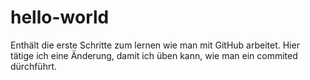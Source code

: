 # hello-world
Enthält die erste Schritte zum lernen wie man mit GitHub arbeitet.
Hier tätige ich eine Änderung, damit ich üben kann, wie man ein commited dürchführt.

